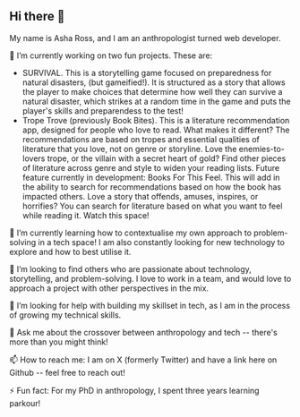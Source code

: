 ## Hi there 👋
My name is Asha Ross, and I am an anthropologist turned web developer. 

🔭 I’m currently working on two fun projects. 
These are:
- SURVIVAL. This is a storytelling game focused on preparedness for natural disasters, (but gameified!). It is structured as a story that allows the player to make choices that determine how well they can survive a natural disaster, which strikes at a random time in the game and puts the player's skills and preparendess to the test!
- Trope Trove (previously Book Bites). This is a literature recommendation app, designed for people who love to read. What makes it different? The recommendations are based on tropes and essential qualities of literature that you love, not on genre or storyline. Love the enemies-to-lovers trope, or the villain with a secret heart of gold? Find other pieces of literature across genre and style to widen your reading lists. Future feature currently in development: Books For This Feel. This will add in the ability to search for recommendations based on how the book has impacted others. Love a story that offends, amuses, inspires, or horrifies? You can search for literature based on what you want to feel while reading it. Watch this space!

🌱 I’m currently learning how to contextualise my own approach to problem-solving in a tech space! I am also constantly looking for new technology to explore and how to best utilise it. 

👯 I’m looking to find others who are passionate about technology, storytelling, and problem-solving. I love to work in a team, and would love to approach a project with other perspectives in the mix. 

🤔 I’m looking for help with building my skillset in tech, as I am in the process of growing my technical skills. 

💬 Ask me about the crossover between anthropology and tech -- there's more than you might think! 

📫 How to reach me: I am on X (formerly Twitter) and have a link here on Github -- feel free to reach out!

⚡ Fun fact: For my PhD in anthropology, I spent three years learning parkour!
